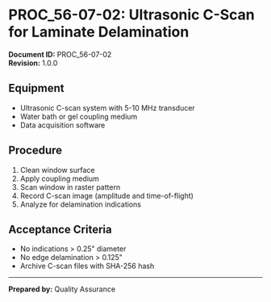 # PROC_56-07-02: Ultrasonic C-Scan for Laminate Delamination

**Document ID:** PROC_56-07-02  
**Revision:** 1.0.0  

## Equipment
- Ultrasonic C-scan system with 5-10 MHz transducer
- Water bath or gel coupling medium
- Data acquisition software

## Procedure
1. Clean window surface
2. Apply coupling medium
3. Scan window in raster pattern
4. Record C-scan image (amplitude and time-of-flight)
5. Analyze for delamination indications

## Acceptance Criteria
- No indications > 0.25" diameter
- No edge delamination > 0.125"
- Archive C-scan files with SHA-256 hash

---
**Prepared by:** Quality Assurance
